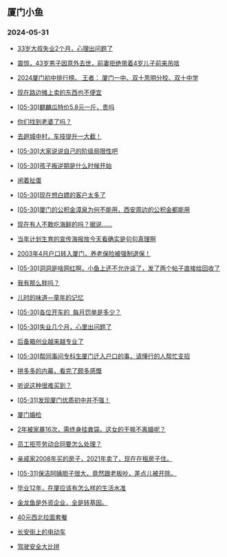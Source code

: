 ## 厦门小鱼 
### 2024-05-31

+ [33岁大叔失业2个月，心理出问题了](http://bbs.xmfish.com/read-htm-tid-18197806.html)

+ [震惊，43岁男子因意外去世，前妻拒绝带着4岁儿子前来吊唁](http://bbs.xmfish.com/read-htm-tid-18197781.html)

+ [2024厦门初中排行榜。 
王者： 
厦门一中、双十思明分校、双十中学](http://bbs.xmfish.com/read-htm-tid-18197819.html)

+ [现在路边摊上卖的东西也不便宜](http://bbs.xmfish.com/read-htm-tid-18197706.html)

+ [[05-30]麒麟瓜特价5.8元一斤，贵吗](http://bbs.xmfish.com/read-htm-tid-18197754.html)

+ [你们找到老婆了吗？](http://bbs.xmfish.com/read-htm-tid-18197692.html)

+ [去趟城中村，车技提升一大截！](http://bbs.xmfish.com/read-htm-tid-18197939.html)

+ [[05-30]大家说说自己的阶级局限性吧](http://bbs.xmfish.com/read-htm-tid-18197740.html)

+ [[05-30]孩子叛逆期是什么时候开始](http://bbs.xmfish.com/read-htm-tid-18197766.html)

+ [闲着扯蛋](http://bbs.xmfish.com/read-htm-tid-18197800.html)

+ [[05-30]现在想白嫖的客户太多了](http://bbs.xmfish.com/read-htm-tid-18198030.html)

+ [[05-30]厦门的公积金漳泉为何不能用，西安周边的公积金都能用](http://bbs.xmfish.com/read-htm-tid-18197855.html)

+ [现在有人不敢吃海鲜的吗？据说……](http://bbs.xmfish.com/read-htm-tid-18198010.html)

+ [当年计划生育的宣传海报放今天看确实是句句真理啊](http://bbs.xmfish.com/read-htm-tid-18198077.html)

+ [2003年4月户口转入厦门，养老保险被强制退保！](http://bbs.xmfish.com/read-htm-tid-18197787.html)

+ [[05-30]洞洞是啥网红啊，小鱼上还不允许谈了，发了两个帖子直接给回收了](http://bbs.xmfish.com/read-htm-tid-18197966.html)

+ [我有那么胖吗？](http://bbs.xmfish.com/read-htm-tid-18198112.html)

+ [儿时的味道—童年的记忆](http://bbs.xmfish.com/read-htm-tid-18197989.html)

+ [[05-30]各位开车的  每月罚单是多少？](http://bbs.xmfish.com/read-htm-tid-18198100.html)

+ [[05-30]失业几个月，心里出问题了](http://bbs.xmfish.com/read-htm-tid-18198095.html)

+ [后备箱创业越来越专业了](http://bbs.xmfish.com/read-htm-tid-18198134.html)

+ [[05-30]帮同事问专科生厦门迁入户口的事，请懂行的人帮忙支招](http://bbs.xmfish.com/read-htm-tid-18198050.html)

+ [拼多多的内幕，看完了颇多感慨](http://bbs.xmfish.com/read-htm-tid-18198194.html)

+ [听说这种很难买到？](http://bbs.xmfish.com/read-htm-tid-18198133.html)

+ [[05-31]发现厦门优质初中并不强！](http://bbs.xmfish.com/read-htm-tid-18198345.html)

+ [厦门婚检](http://bbs.xmfish.com/read-htm-tid-18198131.html)

+ [2年被家暴16次，需终身挂粪袋。这女的干嘛不离婚呢？](http://bbs.xmfish.com/read-htm-tid-18198140.html)

+ [员工拒签劳动合同要怎么处理？](http://bbs.xmfish.com/read-htm-tid-18198247.html)

+ [亲戚家2008年买的房子，2021年卖了，现在在租房子住。](http://bbs.xmfish.com/read-htm-tid-18198401.html)

+ [[05-31]保洁阿姨胆子很大，竟然跟老板吵，差点儿被开除。](http://bbs.xmfish.com/read-htm-tid-18198350.html)

+ [毕业12年，在厦应该有怎么样的生活水准](http://bbs.xmfish.com/read-htm-tid-18198249.html)

+ [金龙鱼是外资企业，全是转基因。](http://bbs.xmfish.com/read-htm-tid-18198314.html)

+ [40元西北拉面套餐](http://bbs.xmfish.com/read-htm-tid-18198400.html)

+ [长安街上的电动车](http://bbs.xmfish.com/read-htm-tid-18198181.html)

+ [驾驶安全大比拼](http://bbs.xmfish.com/read-htm-tid-18198184.html)

